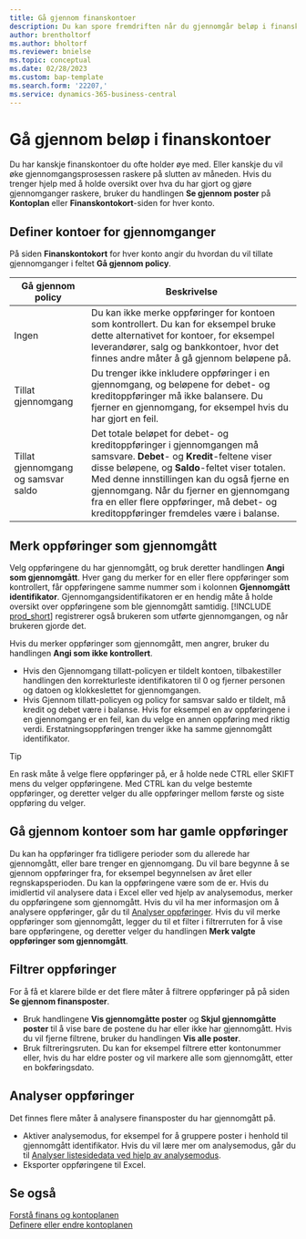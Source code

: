 ```yaml
---
title: Gå gjennom finanskontoer
description: Du kan spore fremdriften når du gjennomgår beløp i finanskontoer.
author: brentholtorf
ms.author: bholtorf
ms.reviewer: bnielse
ms.topic: conceptual
ms.date: 02/28/2023
ms.custom: bap-template
ms.search.form: '22207,'
ms.service: dynamics-365-business-central
---
```


# Gå gjennom beløp i finanskontoer

Du har kanskje finanskontoer du ofte holder øye med. Eller kanskje du vil øke gjennomgangsprosessen raskere på slutten av måneden. Hvis du trenger hjelp med å holde oversikt over hva du har gjort og gjøre gjennomganger raskere, bruker du handlingen **Se gjennom poster** på **Kontoplan** eller **Finanskontokort**-siden for hver konto. 

## Definer kontoer for gjennomganger

På siden **Finanskontokort** for hver konto angir du hvordan du vil tillate gjennomganger i feltet **Gå gjennom policy**.

|Gå gjennom policy  |Beskrivelse  |
|---------|---------|
|Ingen     | Du kan ikke merke oppføringer for kontoen som kontrollert. Du kan for eksempel bruke dette alternativet for kontoer, for eksempel leverandører, salg og bankkontoer, hvor det finnes andre måter å gå gjennom beløpene på.        |
|Tillat gjennomgang     | Du trenger ikke inkludere oppføringer i en gjennomgang, og beløpene for debet- og kreditoppføringer må ikke balansere. Du fjerner en gjennomgang, for eksempel hvis du har gjort en feil.        |
|Tillat gjennomgang og samsvar saldo     | Det totale beløpet for debet- og kreditoppføringer i gjennomgangen må samsvare. **Debet**- og **Kredit**-feltene viser disse beløpene, og **Saldo**-feltet viser totalen. Med denne innstillingen kan du også fjerne en gjennomgang. Når du fjerner en gjennomgang fra en eller flere oppføringer, må debet- og kreditoppføringer fremdeles være i balanse.        |

## Merk oppføringer som gjennomgått

Velg oppføringene du har gjennomgått, og bruk deretter handlingen **Angi som gjennomgått**. Hver gang du merker for en eller flere oppføringer som kontrollert, får oppføringene samme nummer som i kolonnen **Gjennomgått identifikator**. Gjennomgangsidentifikatoren er en hendig måte å holde oversikt over oppføringene som ble gjennomgått samtidig. [!INCLUDE [prod_short](includes/prod_short.md)] registrerer også brukeren som utførte gjennomgangen, og når brukeren gjorde det.

Hvis du merker oppføringer som gjennomgått, men angrer, bruker  du handlingen **Angi som ikke kontrollert**.

* Hvis den Gjennomgang tillatt-policyen er tildelt kontoen, tilbakestiller handlingen den korrekturleste identifikatoren til 0 og fjerner personen og datoen og klokkeslettet for gjennomgangen. 
* Hvis Gjennom tillatt-policyen og policy for samsvar saldo er tildelt, må kredit og debet være i balanse. Hvis for eksempel en av oppføringene i en gjennomgang er en feil, kan du velge en annen oppføring med riktig verdi. Erstatningsoppføringen trenger ikke ha samme gjennomgått identifikator.

> [!TIP]
> En rask måte å velge flere oppføringer på, er å holde nede CTRL eller SKIFT mens du velger oppføringene. Med CTRL kan du velge bestemte oppføringer, og deretter velger du alle oppføringer mellom første og siste oppføring du velger.

## Gå gjennom kontoer som har gamle oppføringer

Du kan ha oppføringer fra tidligere perioder som du allerede har gjennomgått, eller bare trenger en gjennomgang. Du vil bare begynne å se gjennom oppføringer fra, for eksempel begynnelsen av året eller regnskapsperioden. Du kan la oppføringene være som de er. Hvis du imidlertid vil analysere data i Excel eller ved hjelp av analysemodus, merker du oppføringene som gjennomgått. Hvis du vil ha mer informasjon om å analysere oppføringer, går du til [Analyser oppføringer](#analyze-entries). Hvis du vil merke oppføringer som gjennomgått, legger du til et filter i filtrerruten for å vise bare oppføringene, og deretter velger du handlingen **Merk valgte oppføringer som gjennomgått**.

## Filtrer oppføringer

For å få et klarere bilde er det flere måter å filtrere oppføringer på på siden **Se gjennom finansposter**.

* Bruk handlingene **Vis gjennomgåtte poster** og **Skjul gjennomgåtte poster** til å vise bare de postene du har eller ikke har gjennomgått. Hvis du vil fjerne filtrene, bruker du handlingen **Vis alle poster**.
* Bruk filtreringsruten. Du kan for eksempel filtrere etter kontonummer eller, hvis du har eldre poster og vil markere alle som gjennomgått, etter en bokføringsdato.

## Analyser oppføringer

Det finnes flere måter å analysere finansposter du har gjennomgått på.

* Aktiver analysemodus, for eksempel for å gruppere poster i henhold til gjennomgått identifikator. Hvis du vil lære mer om analysemodus, går du til [Analyser listesidedata ved hjelp av analysemodus](analysis-mode.md).
* Eksporter oppføringene til Excel.

## Se også

[Forstå finans og kontoplanen](finance-general-ledger.md)  
[Definere eller endre kontoplanen](finance-setup-chart-accounts.md)  
